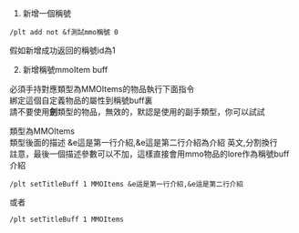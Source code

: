 1. 新增一個稱號
```
/plt add not &f測試mmo稱號 0
```
假如新增成功返回的稱號id為1

2. 新增稱號mmoItem buff

必須手持對應類型為MMOItems的物品執行下面指令  
綁定這個自定義物品的屬性到稱號buff裏  
請不要使用**劍**類型的物品，無效的，默認是使用的副手類型，你可以試試

類型為MMOItems  
類型後面的描述 &e這是第一行介紹,&e這是第二行介紹為介紹 英文,分割換行  
註意，最後一個描述參數可以不加，這樣直接會用mmo物品的lore作為稱號buff介紹

```
/plt setTitleBuff 1 MMOItems &e這是第一行介紹,&e這是第二行介紹
```
或者
```
/plt setTitleBuff 1 MMOItems
```